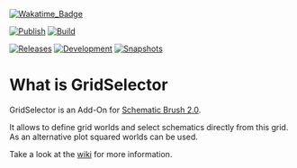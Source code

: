 [![Wakatime_Badge](https://wakatime.com/badge/github/eldoriarpg/gridselector.svg)][wakatime]

[![Publish](https://img.shields.io/github/actions/workflow/status/eldoriarpg/gridselector/publish_to_nexus.yml?style=for-the-badge&label=Publish)][publish]
[![Build](https://img.shields.io/github/actions/workflow/status/eldoriarpg/gridselector/verify.yml?style=for-the-badge&label=Build)][verify]

[![Releases](https://img.shields.io/nexus/maven-releases/de.eldoria/gridselector?label=Release&logo=Release&server=https%3A%2F%2Feldonexus.de&style=for-the-badge)][release]
[![Development](https://img.shields.io/nexus/maven-dev/de.eldoria/gridselector?label=DEV&logo=Release&server=https%3A%2F%2Feldonexus.de&style=for-the-badge)][development]
[![Snapshots](https://img.shields.io/nexus/s/de.eldoria/gridselector?color=orange&label=Snapshot&server=https%3A%2F%2Feldonexus.de&style=for-the-badge)][snapshot]

<!-- [![Text](image_link)][link_anchor] -->
<!-- [anchor]: link> -->

[wakatime]: https://wakatime.com/badge/github/eldoriarpg/gridselector
[publish]: https://github.com/eldoriarpg/gridselector/actions/workflows/publish_to_nexus.yml
[verify]: https://github.com/eldoriarpg/gridselector/actions/workflows/verify.yml
[release]: https://eldonexus.de/#browse/browse:maven-releases:de%2Feldoria%2Fgridselector
[development]: https://eldonexus.de/#browse/browse:maven-dev:de%2Feldoria%2Fgridselector
[snapshot]: https://eldonexus.de/#browse/browse:maven-snapshots:de%2Feldoria%2Fgridselector

# What is GridSelector
GridSelector is an Add-On for [Schematic Brush 2.0](https://github.com/eldoriarpg/SchematicBrushReborn).

It allows to define grid worlds and select schematics directly from this grid. As an alternative plot squared worlds can be used.

Take a look at the [wiki](https://github.com/eldoriarpg/gridselector/wiki) for more information.
